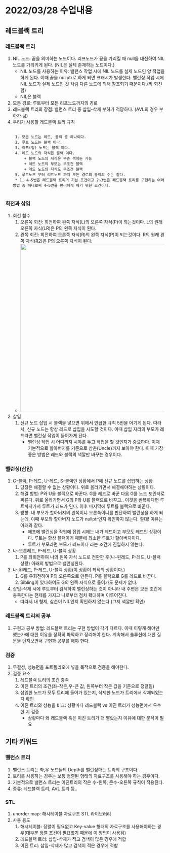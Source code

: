 # 2022/03/28 수업내용
## 레드블랙 트리
### 레드블랙 트리
1. NIL 노드: 끝을 의미하는 노드이다. 리프노드가 끝을 가리킬 때 null을 대신하여 NIL 노드를 가리키게 된다. (NIL은 실제 존재하는 노드이다.)
    * NIL 노드를 사용하는 이유: 밸런스 작업 시에 NIL 노드를 실제 노드인 양 작업을 하게 된다. 이때 끝을 nullptr로 하게 되면 크래시가 발생한다. 밸런싱 작업 시에 NIL 노드가 실제 노드인 것 처럼 다른 노드에 의해 참조되기 때문이다.(막 회전함)
    * NIL은 블랙
2. 모든 경로: 루트부터 모든 리프노드까지의 경로
3. 레드블랙 트리의 장점: 밸런스 트리 중 삽입-삭제 부하가 적당하다. (AVL의 경우 부하가 큼)
4. 우리가 사용할 레드블랙 트리 규칙
    <pre><code>
    1. 모든 노드는 레드, 블랙 중 하나이다.
    2. 루트 노드는 블랙 이다.
    3. 리프(잎) 노드는 블랙 이다.
    4. 레드 노드의 자식은 블랙 이다. 
        + 블랙 노드의 자식은 무슨 색이든 가능
        + 레드 노드의 부모는 무조건 블랙
        + 레드 노드의 자식도 무조건 블랙
    5. 루트노드 부터 리프노드 까지 모든 경로의 블랙의 수는 같다.
    * 1, 4~5번은 레드블랙 트리의 기본 조건이고 2~3번은 레드블랙 트리를 구현하는 여러 방법 중 하나로써 4~5번을 편리하게 하기 위한 조건이다.
    </code></pre>

### 회전과 삽입
1. 회전 함수
    1) 오른쪽 회전: 회전하여 왼쪽 자식(L)의 오른쪽 자식(P)이 되는것이다. L의 원래 오른쪽 자식(LR)은 P의 왼쪽 자식이 된다.
    2) 왼쪽 회전: 회전하여 오른쪽 자식(R)의 왼쪽 자식(P)이 되는것이다. R의 원래 왼쪽 자식(R2)은 P의 오른쪽 자식이 된다. 
    * <img width=530 src="https://user-images.githubusercontent.com/95362065/160428757-aa6c6eb4-12f8-46e5-af83-aa5ea2f51245.png">
2. 삽입
    1) 신규 노드 삽입 시 블랙을 넣으면 위에서 언급한 규칙 5번을 어기게 된다. 따라서, 신규 노드는 항상 레드로 삽입을 시도할 것이다. 이때 삽입 자리의 부모가 레드라면 밸런싱 작업이 들어가게 된다.
        * 밸런싱 작업 시 어디까지 시야를 두고 작업을 할 것인지가 중요하다. 이때 기본적으로 할아버지를 기준으로 삼촌(Uncle)까지 보아야 한다. 이때 가장 좋은 방법은 레드와 블랙의 색깔만 바꾸는 경우이다.

### 밸런싱(삽입)
1. G-블랙, P-레드, U-레드, S-블랙인 상황에서 P에 신규 노드를 삽입하는 상황
    1) 당장은 해결할 수 없는 상황이다. 위로 올라가면서 해결해야하는 상황이다. 
    2) 해결 방법: P와 U을 블랙으로 바꾼다. G를 레드로 바꾼 다음 G를 노드 포인터로 찌른다. 위로 올라가면서 G의 P와 U를 블랙으로 바꾸고.. 이것을 반복하다면 루트까지가서 루트가 레드가 된다. 이후 마지막에 루트를 블랙으로 바꾼다. 
    3) 방향: 내 부모가 할아버지의 왼쪽이냐 오른쪽이냐를 판단하여 밸런싱을 하게 되는데, 이때 부모와 할아버지 노드가 nullptr인지 확인하지 않는다. 절대! 이유는 아래와 같다.
        * 애초에 밸런싱을 작업에 집입 시에는 내가 레드이고 부모도 레드인 상황이다. 루트는 항상 블랙이기 때문에 최소한 루트가 할아버지이다.
        * 루트가 부모라면 부모가 레드이다 라는 조건에 진입하지 않는다.
2. 나-오른레드, P-레드, U-블랙 상황
    1) P를 좌회전하여 나의 왼쪽 자식 노드로 전환한 후(나-왼레드, P-레드, U-블랙 상황) 아래의 방법으로 밸런싱한다.
3. 나-왼레드, P-레드, U-블랙 상황(이 상황이 최적의 상황이다.)
    1) G를 우회전하여 P의 오른쪽으로 만든다. P를 블랙으로 G를 레드로 바꾼다.
    2) Sibling이 있다하여도 G의 왼쪽 자식으로 들어가도 문제가 없다.
4. 삽입-삭제 시에 루트부터 검색하여 밸런싱하는 것이 아니라 내 주변은 모든 조건에 충족한다는 전제를 가지고 나로부터 점차 확대하며 이루어진다.
    * 따라서 내 형제, 삼촌이 NIL인지 확인하지 않는다.(그저 색깔만 확인)

### 레드블랙 트리의 공부
1. 구현과 공부 방법: 레드블랙 트리는 구현 방법이 각기 다르다. 이때 이렇게 해야만 했는가에 대한 이유를 정확히 파악하고 정리해야 한다. 계속해서 솔루션에 대한 질문을 던져보면서 구현과 공부를 해야 한다.

### 검증
1. 무결성, 성능면을 포트폴리오에 넣을 목적으로 검증을 해야한다.
2. 검증 요소
    1) 레드블랙 트리의 조건 충족
    2) 이진 트리의 조건(좌-작은,우-큰 값, 왼쪽부터 작은 값을 기준으로 정렬됨)
    3) 삽입한 노드가 모두 트리에 들어가 있는지, 삭제한 노드가 트리에서 삭제되었는지 확인
    4) 이진 트리와 성능을 비교: 상황마다 레드블랙 vs 이진 트리가 성능면에서 우수한 지 검증
        * 상황마다 왜 레드블랙 혹은 이진 트리가 더 빨랐는지 이유에 대한 분석이 필요

## 기타 키워드
### 밸런스 트리
1. 밸런스 트리는 좌,우 노드들의 Depth를 밸런싱하는 트리의 구조이다.
2. 트리를 사용하는 경우는 보통 정렬된 형태의 자료구조를 사용해야 하는 경우이다.
3. 기본적으로 밸런스 트리는 이진트리의 작은 수-왼쪽, 큰수-오른쪽 규칙이 적용된다.
4. 종류: 레드블랙 트리, AVL 트리 등..

### STL
1. unorder map: 해시테이블 자료구조 STL 라이브러리
2. 사용 용도
    1) 해시테이블: 정렬이 필요없고 Key-value 형태의 자료구조를 사용해야하는 경우(대부분 정렬 조건이 필요없기 때문에 이 방법이 사용됨)
    2) 레드블랙 트리: 삽입-삭제가 적고 검색이 많은 경우에 적합
    3) 이진 트리: 삽입-삭제가 많고 검색이 적은 경우에 적합
